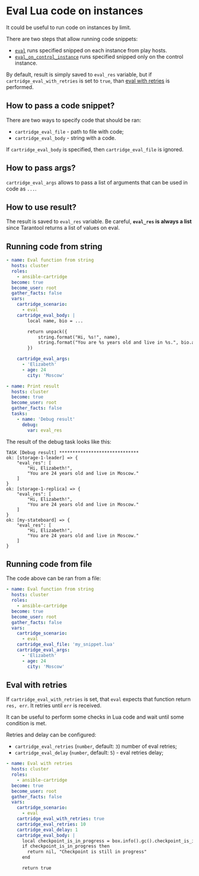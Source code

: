 # Eval Lua code on instances

It could be useful to run code on instances by limit.

There are two steps that allow running code snippets:

* [`eval`](/doc/scenario.md#eval) runs specified snipped on each instance from play hosts.
* [`eval_on_control_instance`](/doc/scenario.md#eval_on_control_instance) runs
  specified snipped only on the control instance.

By default, result is simply saved to `eval_res` variable, but if
`cartridge_eval_with_retries` is set to `true`, than [eval with retries](#eval-with-retries) is performed.

## How to pass a code snippet?

There are two ways to specify code that should be ran:

* `cartridge_eval_file` - path to file with code;
* `cartridge_eval_body` - string with a code.

If `cartridge_eval_body` is specified, then `cartridge_eval_file` is ignored.

## How to pass args?

`cartridge_eval_args` allows to pass a list of arguments that can be used in code
as `...`.

## How to use result?

The result is saved to `eval_res` variable.
Be careful, **`eval_res` is always a list** since Tarantool returns a list of values
on eval.

## Running code from string

```yaml
- name: Eval function from string
  hosts: cluster
  roles:
    - ansible-cartridge
  become: true
  become_user: root
  gather_facts: false
  vars:
    cartridge_scenario:
      - eval
    cartridge_eval_body: |
        local name, bio = ...

        return unpack({
            string.format("Hi, %s!", name),
            string.format("You are %s years old and live in %s.", bio.age, bio.city),
        })

    cartridge_eval_args:
      - 'Elizabeth'
      - age: 24
        city: 'Moscow'

- name: Print result
  hosts: cluster
  become: true
  become_user: root
  gather_facts: false
  tasks:
    - name: 'Debug result'
      debug:
        var: eval_res
```

The result of the debug task looks like this:

```
TASK [Debug result] ******************************
ok: [storage-1-leader] => {
    "eval_res": [
        "Hi, Elizabeth!",
        "You are 24 years old and live in Moscow."
    ]
}
ok: [storage-1-replica] => {
    "eval_res": [
        "Hi, Elizabeth!",
        "You are 24 years old and live in Moscow."
    ]
}
ok: [my-stateboard] => {
    "eval_res": [
        "Hi, Elizabeth!",
        "You are 24 years old and live in Moscow."
    ]
}
```

## Running code from file

The code above can be ran from a file:

```yaml
- name: Eval function from string
  hosts: cluster
  roles:
    - ansible-cartridge
  become: true
  become_user: root
  gather_facts: false
  vars:
    cartridge_scenario:
      - eval
    cartridge_eval_file: 'my_snippet.lua'
    cartridge_eval_args:
      - 'Elizabeth'
      - age: 24
        city: 'Moscow'
```

## Eval with retries

If `cartridge_eval_with_retries` is set, that `eval` expects that function
return `res, err`.
It retries until `err` is received.

It can be useful to perform some checks in Lua code and wait until some condition is met.

Retries and delay can be configured:
- `cartridge_eval_retries` (`number`, default: `3`) number of eval retries;
- `cartridge_eval_delay` (`number`, default: `5`)  - eval retries delay;

```yaml
- name: Eval with retries
  hosts: cluster
  roles:
    - ansible-cartridge
  become: true
  become_user: root
  gather_facts: false
  vars:
    cartridge_scenario:
      - eval
    cartridge_eval_with_retries: true
    cartridge_eval_retries: 10
    cartridge_eval_delay: 1
    cartridge_eval_body: |
      local checkpoint_is_in_progress = box.info().gc().checkpoint_is_in_progress
      if checkpoint_is_in_progress then
        return nil, "Checkpoint is still in progress"
      end

      return true
```
